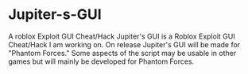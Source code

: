 # Jupiter-s-GUI
A roblox Exploit GUI Cheat/Hack
Jupiter's GUI is a Roblox Exploit GUI Cheat/Hack I am working on.
On release Jupiter's GUI will be made for "Phantom Forces."
Some aspects of the script may be usable in other games but will mainly be developed for Phantom Forces.
